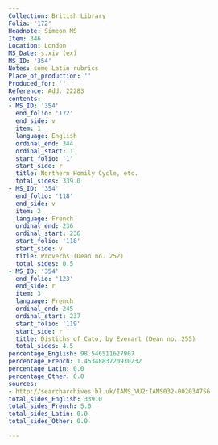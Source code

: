 ```yaml
---
Collection: British Library
Folia: '172'
Headnote: Simeon MS
Item: 346
Location: London
MS_Date: s.xiv (ex)
MS_ID: '354'
Notes: some Latin rubrics
Place_of_production: ''
Produced_for: ''
Reference: Add. 22283
contents:
- MS_ID: '354'
  end_folio: '172'
  end_side: v
  item: 1
  language: English
  ordinal_end: 344
  ordinal_start: 1
  start_folio: '1'
  start_side: r
  title: Northern Homily Cycle, etc.
  total_sides: 339.0
- MS_ID: '354'
  end_folio: '118'
  end_side: v
  item: 2
  language: French
  ordinal_end: 236
  ordinal_start: 236
  start_folio: '118'
  start_side: v
  title: Proverbs (Dean no. 252)
  total_sides: 0.5
- MS_ID: '354'
  end_folio: '123'
  end_side: r
  item: 3
  language: French
  ordinal_end: 245
  ordinal_start: 237
  start_folio: '119'
  start_side: r
  title: Distichs of Cato, by Everart (Dean no. 255)
  total_sides: 4.5
percentage_English: 98.546511627907
percentage_French: 1.4534883720930232
percentage_Latin: 0.0
percentage_Other: 0.0
sources:
- http://searcharchives.bl.uk/IAMS_VU2:IAMS032-002034756
total_sides_English: 339.0
total_sides_French: 5.0
total_sides_Latin: 0.0
total_sides_Other: 0.0

---
```

